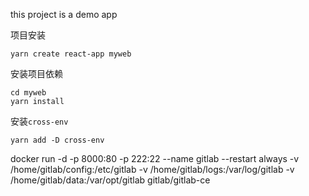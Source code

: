 this project is a demo app

项目安装

```
yarn create react-app myweb
```

安装项目依赖

```
cd myweb
yarn install
```

安装`cross-env`

```
yarn add -D cross-env
```

docker run -d -p 8000:80 -p 222:22 --name gitlab --restart always -v /home/gitlab/config:/etc/gitlab -v /home/gitlab/logs:/var/log/gitlab -v /home/gitlab/data:/var/opt/gitlab gitlab/gitlab-ce

